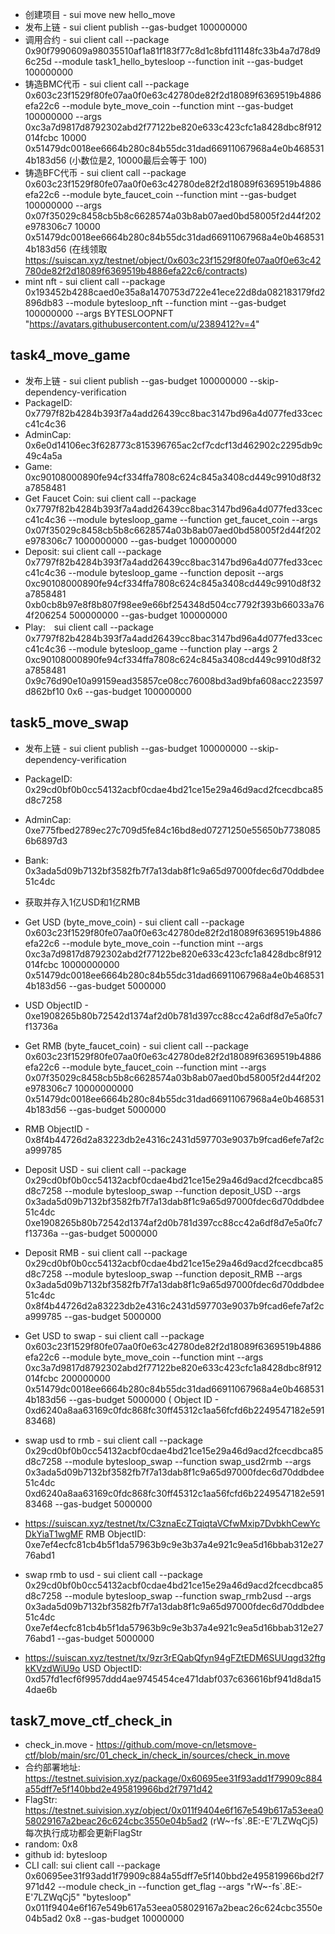 
- 创建项目 - sui move new hello_move
- 发布上链 - sui client publish --gas-budget 100000000
- 调用合约 - sui client call --package 0x90f7990609a98035510af1a81f183f77c8d1c8bfd11148fc33b4a7d78d96c25d --module task1_hello_bytesloop --function init --gas-budget 100000000
- 铸造BMC代币 - sui client call --package 0x603c23f1529f80fe07aa0f0e63c42780de82f2d18089f6369519b4886efa22c6 --module byte_move_coin --function mint --gas-budget 100000000 --args 0xc3a7d9817d8792302abd2f77122be820e633c423cfc1a8428dbc8f912014fcbc 10000 0x51479dc0018ee6664b280c84b55dc31dad66911067968a4e0b4685314b183d56 (小数位是2, 10000最后会等于 100)
- 铸造BFC代币 - sui client call --package 0x603c23f1529f80fe07aa0f0e63c42780de82f2d18089f6369519b4886efa22c6 --module byte_faucet_coin --function mint --gas-budget 100000000 --args 0x07f35029c8458cb5b8c6628574a03b8ab07aed0bd58005f2d44f202e978306c7 10000 0x51479dc0018ee6664b280c84b55dc31dad66911067968a4e0b4685314b183d56 (在线领取 https://suiscan.xyz/testnet/object/0x603c23f1529f80fe07aa0f0e63c42780de82f2d18089f6369519b4886efa22c6/contracts)
- mint nft - sui client call --package 0x193452b4288caed0e35a8a1470753d722e41ece22d8da082183179fd2896db83 --module bytesloop_nft --function mint --gas-budget 100000000 --args BYTESLOOPNFT "https://avatars.githubusercontent.com/u/2389412?v=4"

## task4_move_game

- 发布上链 - sui client publish --gas-budget 100000000 --skip-dependency-verification
- PackageID: 0x7797f82b4284b393f7a4add26439cc8bac3147bd96a4d077fed33cecc41c4c36
- AdminCap: 0x6e0d14106ec3f628773c815396765ac2cf7cdcf13d462902c2295db9c49c4a5a
- Game: 0xc90108000890fe94cf334ffa7808c624c845a3408cd449c9910d8f32a7858481
- Get Faucet Coin: sui client call --package 0x7797f82b4284b393f7a4add26439cc8bac3147bd96a4d077fed33cecc41c4c36 --module bytesloop_game --function get_faucet_coin --args 0x07f35029c8458cb5b8c6628574a03b8ab07aed0bd58005f2d44f202e978306c7 1000000000 --gas-budget 100000000
- Deposit: sui client call --package 0x7797f82b4284b393f7a4add26439cc8bac3147bd96a4d077fed33cecc41c4c36 --module bytesloop_game --function deposit --args 0xc90108000890fe94cf334ffa7808c624c845a3408cd449c9910d8f32a7858481 0xb0cb8b97e8f8b807f98ee9e66bf254348d504cc7792f393b66033a764f206254 500000000 --gas-budget 100000000
- Play:　sui client call --package 0x7797f82b4284b393f7a4add26439cc8bac3147bd96a4d077fed33cecc41c4c36 --module bytesloop_game --function play --args 2 0xc90108000890fe94cf334ffa7808c624c845a3408cd449c9910d8f32a7858481 0x9c76d90e10a99159ead35857ce08cc76008bd3ad9bfa608acc223597d862bf10 0x6 --gas-budget 100000000


## task5_move_swap

- 发布上链 - sui client publish --gas-budget 100000000 --skip-dependency-verification
- PackageID: 0x29cd0bf0b0cc54132acbf0cdae4bd21ce15e29a46d9acd2fcecdbca85d8c7258
- AdminCap: 0xe775fbed2789ec27c709d5fe84c16bd8ed07271250e55650b77380856b6897d3
- Bank: 0x3ada5d09b7132bf3582fb7f7a13dab8f1c9a65d97000fdec6d70ddbdee51c4dc

- 获取并存入1亿USD和1亿RMB
- Get USD (byte_move_coin) - sui client call --package 0x603c23f1529f80fe07aa0f0e63c42780de82f2d18089f6369519b4886efa22c6 --module byte_move_coin --function mint --args 0xc3a7d9817d8792302abd2f77122be820e633c423cfc1a8428dbc8f912014fcbc 10000000000 0x51479dc0018ee6664b280c84b55dc31dad66911067968a4e0b4685314b183d56 --gas-budget 5000000
- USD ObjectID - 0xe1908265b80b72542d1374af2d0b781d397cc88cc42a6df8d7e5a0fc7f13736a
- Get RMB (byte_faucet_coin) - sui client call --package 0x603c23f1529f80fe07aa0f0e63c42780de82f2d18089f6369519b4886efa22c6 --module byte_faucet_coin --function mint --args 0x07f35029c8458cb5b8c6628574a03b8ab07aed0bd58005f2d44f202e978306c7 10000000000 0x51479dc0018ee6664b280c84b55dc31dad66911067968a4e0b4685314b183d56 --gas-budget 5000000
- RMB ObjectID - 0x8f4b44726d2a83223db2e4316c2431d597703e9037b9fcad6efe7af2ca999785
- Deposit USD - sui client call --package 0x29cd0bf0b0cc54132acbf0cdae4bd21ce15e29a46d9acd2fcecdbca85d8c7258 --module bytesloop_swap --function deposit_USD --args 0x3ada5d09b7132bf3582fb7f7a13dab8f1c9a65d97000fdec6d70ddbdee51c4dc 0xe1908265b80b72542d1374af2d0b781d397cc88cc42a6df8d7e5a0fc7f13736a --gas-budget 5000000
- Deposit RMB - sui client call --package 0x29cd0bf0b0cc54132acbf0cdae4bd21ce15e29a46d9acd2fcecdbca85d8c7258 --module bytesloop_swap --function deposit_RMB --args 0x3ada5d09b7132bf3582fb7f7a13dab8f1c9a65d97000fdec6d70ddbdee51c4dc 0x8f4b44726d2a83223db2e4316c2431d597703e9037b9fcad6efe7af2ca999785 --gas-budget 5000000

- Get USD to swap - sui client call --package 0x603c23f1529f80fe07aa0f0e63c42780de82f2d18089f6369519b4886efa22c6 --module byte_move_coin --function mint --args 0xc3a7d9817d8792302abd2f77122be820e633c423cfc1a8428dbc8f912014fcbc 200000000 0x51479dc0018ee6664b280c84b55dc31dad66911067968a4e0b4685314b183d56 --gas-budget 5000000 (
Object ID - 0xd6240a8aa63169c0fdc868fc30ff45312c1aa56fcfd6b2249547182e59183468)
- swap usd to rmb - sui client call --package 0x29cd0bf0b0cc54132acbf0cdae4bd21ce15e29a46d9acd2fcecdbca85d8c7258 --module bytesloop_swap --function swap_usd2rmb --args 0x3ada5d09b7132bf3582fb7f7a13dab8f1c9a65d97000fdec6d70ddbdee51c4dc 0xd6240a8aa63169c0fdc868fc30ff45312c1aa56fcfd6b2249547182e59183468 --gas-budget 5000000
- https://suiscan.xyz/testnet/tx/C3znaEcZTqiqtaVCfwMxip7DvbkhCewYcDkYiaT1wgMF  RMB ObjectID: 0xe7ef4ecfc81cb4b5f1da57963b9c9e3b37a4e921c9ea5d16bbab312e2776abd1
- swap rmb to usd - sui client call --package 0x29cd0bf0b0cc54132acbf0cdae4bd21ce15e29a46d9acd2fcecdbca85d8c7258 --module bytesloop_swap --function swap_rmb2usd --args 0x3ada5d09b7132bf3582fb7f7a13dab8f1c9a65d97000fdec6d70ddbdee51c4dc 0xe7ef4ecfc81cb4b5f1da57963b9c9e3b37a4e921c9ea5d16bbab312e2776abd1 --gas-budget 5000000
- https://suiscan.xyz/testnet/tx/9zr3rEQabQfyn94gFZtEDM6SUUqgd32ftgkKVzdWiU9o  USD ObjectID: 0xd57fd1ecf6f9957ddd4ae9745454ce471dabf037c636616bf941d8da154dae6b


## task7_move_ctf_check_in

- check_in.move - https://github.com/move-cn/letsmove-ctf/blob/main/src/01_check_in/check_in/sources/check_in.move
- 合约部署地址: https://testnet.suivision.xyz/package/0x60695ee31f93add1f79909c884a55dff7e5f140bbd2e495819966bd2f7971d42
- FlagStr: https://testnet.suivision.xyz/object/0x011f9404e6f167e549b617a53eea058029167a2beac26c624cbc3550e04b5ad2 (rW~-fs`.8E:-E'7LZWqCj5) 每次执行成功都会更新FlagStr
- random: 0x8
- github id: bytesloop
- CLI call: sui client call --package 0x60695ee31f93add1f79909c884a55dff7e5f140bbd2e495819966bd2f7971d42 --module check_in --function get_flag --args "rW~-fs`.8E:-E'7LZWqCj5" "bytesloop" 0x011f9404e6f167e549b617a53eea058029167a2beac26c624cbc3550e04b5ad2 0x8 --gas-budget 10000000